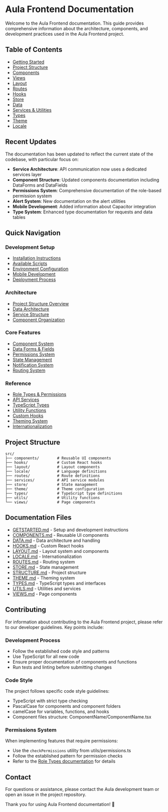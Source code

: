 # Aula Frontend Documentation

Welcome to the Aula Frontend documentation. This guide provides comprehensive information about the architecture, components, and development practices used in the Aula Frontend project.

## Table of Contents

- [Getting Started](GETSTARTED.md)
- [Project Structure](STRUCTURE.md)
- [Components](COMPONENTS.md)
- [Views](VIEWS.md)
- [Layout](LAYOUT.md)
- [Routes](ROUTES.md)
- [Hooks](HOOKS.md)
- [Store](STORE.md)
- [Data](DATA.md)
- [Services & Utilities](UTILS.md)
- [Types](TYPES.md)
- [Theme](THEME.md)
- [Locale](LOCALE.md)

## Recent Updates

The documentation has been updated to reflect the current state of the codebase, with particular focus on:

- **Service Architecture**: API communication now uses a dedicated services layer
- **Component Structure**: Updated components documentation including DataForms and DataFields
- **Permissions System**: Comprehensive documentation of the role-based permission system
- **Alert System**: New documentation on the alert utilities
- **Mobile Development**: Added information about Capacitor integration
- **Type System**: Enhanced type documentation for requests and data tables

## Quick Navigation

### Development Setup
- [Installation Instructions](GETSTARTED.md#installation)
- [Available Scripts](GETSTARTED.md#available-scripts)
- [Environment Configuration](GETSTARTED.md#environment-configuration)
- [Mobile Development](GETSTARTED.md#mobile-development)
- [Deployment Process](GETSTARTED.md#deployment)

### Architecture
- [Project Structure Overview](STRUCTURE.md)
- [Data Architecture](DATA.md#data-architecture)
- [Service Structure](UTILS.md#service-structure)
- [Component Organization](COMPONENTS.md#usage-guidelines)

### Core Features
- [Component System](COMPONENTS.md)
- [Data Forms & Fields](COMPONENTS.md#data-components)
- [Permissions System](UTILS.md#permission-system)
- [State Management](STORE.md#store-state)
- [Notification System](STORE.md#popuptype)
- [Routing System](ROUTES.md)

### Reference
- [Role Types & Permissions](UTILS.md#role-types)
- [API Services](UTILS.md#service-structure)
- [TypeScript Types](TYPES.md)
- [Utility Functions](UTILS.md)
- [Custom Hooks](HOOKS.md)
- [Theming System](THEME.md)
- [Internationalization](LOCALE.md)

## Project Structure

```
src/
├── components/        # Reusable UI components
├── hooks/             # Custom React hooks
├── layout/            # Layout components
├── locale/            # Language definitions
├── routes/            # Route definitions
├── services/          # API service modules
├── store/             # State management
├── theme/             # Theme configuration
├── types/             # TypeScript type definitions
├── utils/             # Utility functions
└── views/             # Page components
```

## Documentation Files

- [GETSTARTED.md](GETSTARTED.md) - Setup and development instructions
- [COMPONENTS.md](COMPONENTS.md) - Reusable UI components
- [DATA.md](DATA.md) - Data architecture and handling
- [HOOKS.md](HOOKS.md) - Custom React hooks
- [LAYOUT.md](LAYOUT.md) - Layout system and components
- [LOCALE.md](LOCALE.md) - Internationalization
- [ROUTES.md](ROUTES.md) - Routing system
- [STORE.md](STORE.md) - State management
- [STRUCTURE.md](STRUCTURE.md) - Project structure
- [THEME.md](THEME.md) - Theming system
- [TYPES.md](TYPES.md) - TypeScript types and interfaces
- [UTILS.md](UTILS.md) - Utilities and services
- [VIEWS.md](VIEWS.md) - Page components

## Contributing

For information about contributing to the Aula Frontend project, please refer to our developer guidelines. Key points include:

### Development Process

- Follow the established code style and patterns
- Use TypeScript for all new code
- Ensure proper documentation of components and functions
- Run tests and linting before submitting changes

### Code Style

The project follows specific code style guidelines:
- TypeScript with strict type checking
- PascalCase for components and component folders
- camelCase for variables, functions, and hooks
- Component files structure: ComponentName/ComponentName.tsx

### Permissions System

When implementing features that require permissions:
- Use the `checkPermissions` utility from utils/permissions.ts
- Follow the established pattern for permission checks
- Refer to the [Role Types documentation](UTILS.md#role-types) for details

## Contact

For questions or assistance, please contact the Aula development team or open an issue in the project repository.

Thank you for using Aula Frontend documentation! 🎉
